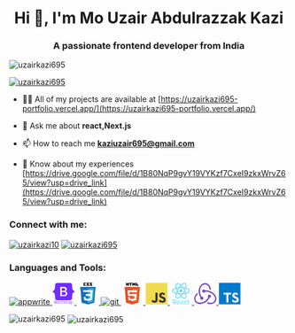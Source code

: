 <h1 align="center">Hi 👋, I'm Mo Uzair Abdulrazzak Kazi</h1>
<h3 align="center">A passionate frontend developer from India</h3>

<p align="left"> <img src="https://komarev.com/ghpvc/?username=uzairkazi695&label=Profile%20views&color=0e75b6&style=flat" alt="uzairkazi695" /> </p>

<p align="left"> <a href="https://github.com/ryo-ma/github-profile-trophy"><img src="https://github-profile-trophy.vercel.app/?username=uzairkazi695" alt="uzairkazi695" /></a> </p>

- 👨‍💻 All of my projects are available at [https://uzairkazi695-portfolio.vercel.app/](https://uzairkazi695-portfolio.vercel.app/)

- 💬 Ask me about **react,Next.js**

- 📫 How to reach me **kaziuzair695@gmail.com**

- 📄 Know about my experiences [https://drive.google.com/file/d/1B80NqP9gvY19VYKzf7CxeI9zkxWrvZ65/view?usp=drive_link](https://drive.google.com/file/d/1B80NqP9gvY19VYKzf7CxeI9zkxWrvZ65/view?usp=drive_link)

<h3 align="left">Connect with me:</h3>
<p align="left">
<a href="https://twitter.com/uzairkazi10" target="blank"><img align="center" src="https://raw.githubusercontent.com/rahuldkjain/github-profile-readme-generator/master/src/images/icons/Social/twitter.svg" alt="uzairkazi10" height="30" width="40" /></a>
<a href="https://linkedin.com/in/uzairkazi695" target="blank"><img align="center" src="https://raw.githubusercontent.com/rahuldkjain/github-profile-readme-generator/master/src/images/icons/Social/linked-in-alt.svg" alt="uzairkazi695" height="30" width="40" /></a>
</p>

<h3 align="left">Languages and Tools:</h3>
<p align="left"> <a href="https://appwrite.io" target="_blank" rel="noreferrer"> <img src="https://www.vectorlogo.zone/logos/appwriteio/appwriteio-icon.svg" alt="appwrite" width="40" height="40"/> </a> <a href="https://getbootstrap.com" target="_blank" rel="noreferrer"> <img src="https://raw.githubusercontent.com/devicons/devicon/master/icons/bootstrap/bootstrap-plain-wordmark.svg" alt="bootstrap" width="40" height="40"/> </a> <a href="https://www.w3schools.com/css/" target="_blank" rel="noreferrer"> <img src="https://raw.githubusercontent.com/devicons/devicon/master/icons/css3/css3-original-wordmark.svg" alt="css3" width="40" height="40"/> </a> <a href="https://git-scm.com/" target="_blank" rel="noreferrer"> <img src="https://www.vectorlogo.zone/logos/git-scm/git-scm-icon.svg" alt="git" width="40" height="40"/> </a> <a href="https://www.w3.org/html/" target="_blank" rel="noreferrer"> <img src="https://raw.githubusercontent.com/devicons/devicon/master/icons/html5/html5-original-wordmark.svg" alt="html5" width="40" height="40"/> </a> <a href="https://developer.mozilla.org/en-US/docs/Web/JavaScript" target="_blank" rel="noreferrer"> <img src="https://raw.githubusercontent.com/devicons/devicon/master/icons/javascript/javascript-original.svg" alt="javascript" width="40" height="40"/> </a> <a href="https://reactjs.org/" target="_blank" rel="noreferrer"> <img src="https://raw.githubusercontent.com/devicons/devicon/master/icons/react/react-original-wordmark.svg" alt="react" width="40" height="40"/> </a> <a href="https://redux.js.org" target="_blank" rel="noreferrer"> <img src="https://raw.githubusercontent.com/devicons/devicon/master/icons/redux/redux-original.svg" alt="redux" width="40" height="40"/> </a> <a href="https://www.typescriptlang.org/" target="_blank" rel="noreferrer"> <img src="https://raw.githubusercontent.com/devicons/devicon/master/icons/typescript/typescript-original.svg" alt="typescript" width="40" height="40"/> </a> </p>

<p><img align="left" src="https://github-readme-stats.vercel.app/api/top-langs?username=uzairkazi695&show_icons=true&locale=en&layout=compact" alt="uzairkazi695" /></p>

<p>&nbsp;<img align="center" src="https://github-readme-stats.vercel.app/api?username=uzairkazi695&show_icons=true&locale=en" alt="uzairkazi695" /></p>
